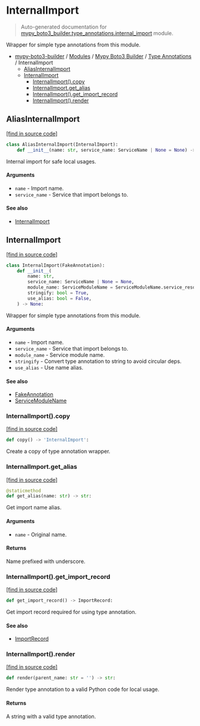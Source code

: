 # InternalImport

> Auto-generated documentation for [mypy_boto3_builder.type_annotations.internal_import](https://github.com/vemel/mypy_boto3_builder/blob/master/mypy_boto3_builder/type_annotations/internal_import.py) module.

Wrapper for simple type annotations from this module.

- [mypy-boto3-builder](../../README.md#mypy_boto3_builder) / [Modules](../../MODULES.md#mypy-boto3-builder-modules) / [Mypy Boto3 Builder](../index.md#mypy-boto3-builder) / [Type Annotations](index.md#type-annotations) / InternalImport
    - [AliasInternalImport](#aliasinternalimport)
    - [InternalImport](#internalimport)
        - [InternalImport().copy](#internalimportcopy)
        - [InternalImport.get_alias](#internalimportget_alias)
        - [InternalImport().get_import_record](#internalimportget_import_record)
        - [InternalImport().render](#internalimportrender)

## AliasInternalImport

[[find in source code]](https://github.com/vemel/mypy_boto3_builder/blob/master/mypy_boto3_builder/type_annotations/internal_import.py#L84)

```python
class AliasInternalImport(InternalImport):
    def __init__(name: str, service_name: ServiceName | None = None) -> None:
```

Internal import for safe local usages.

#### Arguments

- `name` - Import name.
- `service_name` - Service that import belongs to.

#### See also

- [InternalImport](#internalimport)

## InternalImport

[[find in source code]](https://github.com/vemel/mypy_boto3_builder/blob/master/mypy_boto3_builder/type_annotations/internal_import.py#L10)

```python
class InternalImport(FakeAnnotation):
    def __init__(
        name: str,
        service_name: ServiceName | None = None,
        module_name: ServiceModuleName = ServiceModuleName.service_resource,
        stringify: bool = True,
        use_alias: bool = False,
    ) -> None:
```

Wrapper for simple type annotations from this module.

#### Arguments

- `name` - Import name.
- `service_name` - Service that import belongs to.
- `module_name` - Service module name.
- `stringify` - Convert type annotation to string to avoid circular deps.
- `use_alias` - Use name alias.

#### See also

- [FakeAnnotation](fake_annotation.md#fakeannotation)
- [ServiceModuleName](../enums/service_module_name.md#servicemodulename)

### InternalImport().copy

[[find in source code]](https://github.com/vemel/mypy_boto3_builder/blob/master/mypy_boto3_builder/type_annotations/internal_import.py#L71)

```python
def copy() -> 'InternalImport':
```

Create a copy of type annotation wrapper.

### InternalImport.get_alias

[[find in source code]](https://github.com/vemel/mypy_boto3_builder/blob/master/mypy_boto3_builder/type_annotations/internal_import.py#L36)

```python
@staticmethod
def get_alias(name: str) -> str:
```

Get import name alias.

#### Arguments

- `name` - Original name.

#### Returns

Name prefixed with underscore.

### InternalImport().get_import_record

[[find in source code]](https://github.com/vemel/mypy_boto3_builder/blob/master/mypy_boto3_builder/type_annotations/internal_import.py#L65)

```python
def get_import_record() -> ImportRecord:
```

Get import record required for using type annotation.

#### See also

- [ImportRecord](../import_helpers/import_record.md#importrecord)

### InternalImport().render

[[find in source code]](https://github.com/vemel/mypy_boto3_builder/blob/master/mypy_boto3_builder/type_annotations/internal_import.py#L49)

```python
def render(parent_name: str = '') -> str:
```

Render type annotation to a valid Python code for local usage.

#### Returns

A string with a valid type annotation.
